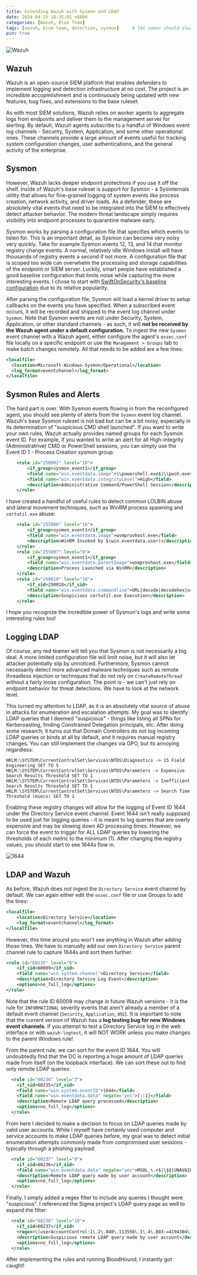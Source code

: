 ```yaml
---
title: Extending Wazuh with Sysmon and LDAP
date: 2024-04-25 10:35:01 +0800
categories: [Wazuh, Blue Team]
tags: [wazuh, blue team, detection, sysmon]     # TAG names should always be lowercase
pin: true
---
```

![Wazuh](/assets/img/wazuh.jpg)

## Wazuh

Wazuh is an open-source SIEM platform that enables defenders to implement logging and detection infrastructure at no cost. The project is an incredible accopmlishment and is continuously being updated with new features, bug fixes, and 
extensions to the base ruleset.

As with most SIEM solutions, Wazuh relies on worker agents to aggregate logs from endpoints and deliver them to the management server for alerting. By default, Wazuh agents subscribe to a handful of Windows event log channels - Security, System,
Application, and some other operational ones. These channels provide a large amount of events useful for tracking system configuration changes, user authentications, and the general activity of the enterprise. 

## Sysmon

However, Wazuh lacks deeper endpoint protections if you use it off the shelf. Inside of Wazuh's base ruleset is support for Sysmon - a Sysinternals utility that allows for fine-grained logging of system events like process creation, 
network activity, and driver loads. As a defender, these are absolutely vital events that need to be integrated into the SIEM to effectively detect attacker behavior. The modern threat landscape simply requires visibility into endpoint processes
to quarantine malware early.

Sysmon works by parsing a configuration file that specifies which events to listen for. This is an important detail, as Sysmon can become very noisy very quickly. Take for example Sysmon events 12, 13, and 14 that monitor registry change events.
A normal, relatively idle Windows install will have thousands of registry events a second if not more. A configuration file that is scoped too wide can overwhelm the processing and storage capabilities of the endpoint or SIEM server. Luckily,
smart people have established a good baseline configuration that limits noise while capturing the more interesting events. I chose to start with [SwiftOnSecurity's baseline configuration](https://github.com/SwiftOnSecurity/sysmon-config) due to
its relative popularity.

After parsing the configuration file, Sysmon will load a kernel driver to setup callbacks on the events you have specified. When a subscribed event occurs, it will be recorded and shipped to the event log channel under `Sysmon`. Note that Sysmon
events are not under Security, System, Application, or other standard channels - as such, it will **not be received by the Wazuh agent under a default configuration.** To ingest the new `Sysmon` event channel with a Wazuh agent, either configure
the agent's `ossec.conf` file locally on a specific endpoint or use the `Management > Groups` tab to make batch changes remotely. All that needs to be added are a few lines:

```xml
<localfile>
  <location>Microsoft-Windows-Sysmon/Operational</location>
  <log_format>eventchannel</log_format>
</localfile>
```

## Sysmon Rules and Alerts

The hard part is over. With Sysmon events flowing in from the reconfigured agent, you should see plenty of alerts from the `Sysmon` event log channel. Wazuh's base Sysmon ruleset is not bad but can be a bit noisy, especially in its determination
of "suspicious CMD shell launched". If you want to write your own rules, Wazuh actually provides named groups for each Sysmon event ID. For example, if you wanted to write an alert for all High-integrity (Administratrive) CMD or PowerShell sessions,
you can simply use the Event ID 1 - Process Creation sysmon group:

```xml
    <rule id="250002" level="10">
        <if_group>sysmon_event1</if_group>
        <field name="win.eventdata.image">\\powershell.exe$|\\pwsh.exe$|\\cmd.exe$</field>
        <field name="win.eventdata.integrityLevel">High</field>
        <description>Administrative Command/PowerShell Session</description>
    </rule>
```

I have created a handful of useful rules to detect common LOLBIN abuse and lateral movement techniques, such as WinRM process spawning and `certutil.exe` abuse:

```xml
    <rule id="255006" level="10">
        <if_group>sysmon_event1</if_group>
        <field name="win.eventdata.image">wsmprovhost.exe</field>
        <description>WinRM Invoked by $(win.eventdata.user)</description>
    </rule> 
    <rule id="255007" level="8">
        <if_group>sysmon_event1</if_group>
        <field name="win.eventdata.parentImage">wsmprovhost.exe</field>
        <description>Process Launched via WinRM</description>
    </rule>
    <rule id="250019" level="10">
        <if_sid>250018</if_sid>
        <field name="win.eventdata.commandline">URL|decode|decodehex|urlcache|ping</field>
        <description>Suspicious certutil.exe Execution</description>
    </rule>
```

I hope you recognize the incredible power of Sysmon's logs and write some interesting rules too!

## Logging LDAP

Of course, any red teamer will tell you that Sysmon is not necessarily a big deal. A more limited configuration file will limit noise, but it will also let attacker potentially slip by unnoticed. Furthermore, Sysmon cannot necessarily detect
more advanced malware techniques such as remote threadless injection or techniques that do not rely on `CreateRemoteThread` without a fairly loose configuration. The point is - we can't just rely on endpoint behavior for threat detections. We
have to look at the network level.

This turned my attention to LDAP, as it is an absolutely vital source of abuse in attacks for enumeration and escalation attempts. My goal was to identify LDAP queries that I deemed "suspicious" - things like listing all SPNs for Kerberoasting,
finding Constrained Delegation principals, etc. After doing some research, it turns out that Domain Controllers do not log incoming LDAP queries or binds at all by default, and it requires manual registry changes. You can still implement the changes
via GPO, but its annoying regardless:

```
HKLM:\SYSTEM\CurrentControlSet\Services\NTDS\Diagnostics -> 15 Field Engineering SET TO 5
HKLM:\SYSTEM\CurrentControlSet\Services\NTDS\Parameters -> Expensive Search Results Threshold SET TO 1
HKLM:\SYSTEM\CurrentControlSet\Services\NTDS\Parameters -> Inefficient Search Results Threshold SET TO 1
HKLM:\SYSTEM\CurrentControlSet\Services\NTDS\Parameters -> Search Time Threshold (msecs) SET TO 1
```

Enabling these registry changes will allow for the logging of Event ID 1644 under the Directory Service event channel. Event 1644 isn't really supposed to be used just for logging queries - it is meant to log queries that are overly expensive
and may be slowing down AD processing times. However, we can force the event to trigger for ALL LDAP queries by lowering the thresholds of each metric to the minimum (1). After changing the registry values, you should start to see 1644s flow in.

![1644](/assets/img/1644.gif)

## LDAP and Wazuh

As before, Wazuh does not ingest the `Directory Service` event channel by default. We can again either edit the `ossec.conf` file or use Groups to add the lines:

```xml
<localfile>
    <location>Directory Service</location>
    <log_format>eventchannel</log_format>
</localfile>
```

However, this time around you won't see anything in Wazuh after adding those lines. We have to manually add our own `Directory Service` parent channel rule to capture 1644s and sort them further:

```xml
<rule id="60235" level="0">
    <if_sid>60009</if_sid>
    <field name="win.system.channel">Directory Service</field>
    <description>Directory Service Log Event</description>
    <options>no_full_log</options>
</rule>
```

Note that the rule ID 60009 may change in future Wazuh versions - it is the rule for `INFORMATIONAL` severity events that aren't already a member of a default event channel (`Security`, `Application`, etc). It is important to note that the current
version of Wazuh has a **log testing bug for new Windows event channels**. If you attempt to test a Directory Service log in the web interface or with `wazuh-logtest`, it will NOT WORK unless you make changes to the parent Windows rule!

From the parent rule, we can sort for the event ID 1644. You will undoubtedly find that the DC is reporting a huge amount of LDAP queries made from itself (on the loopback interface). We can sort these out to find only remote LDAP queries:

```xml
  <rule id="60236" level="3">
    <if_sid>60235</if_sid>
    <field name="win.system.eventID">1644</field>
    <field name="win.eventdata.data" negate="yes">[::1]</field>
    <description>Remote LDAP query processed</description>
    <options>no_full_log</options>
  </rule>
```

From here I decided to make a decision to focus on LDAP queries made by valid user accounts. While I myself have certainly used computer and service accounts to make LDAP queries before, my goal was to detect initial enumeration attempts commonly
made from compromised user sessions - typically through a phishing payload:

```xml
  <rule id="60237" level="8">
    <if_sid>60236</if_sid>
    <field name="win.eventdata.data" negate="yes">MSOL_\.+$|\$$|UNAVAILABLE$</field>
    <description>Remote LDAP query made by user account</description>
    <options>no_full_log</options>
  </rule>
```

Finally, I simply added a regex filter to include any queries I thought were "suspicious". I referenced the Sigma project's LDAP query page as well to expand the filter:

```xml
  <rule id="60238" level="10">
    <if_sid>60237</if_sid>
    <regex>\(userAccountControl:1\.2\.840\.113556\.1\.4\.803:=4194304\)|\(userAccountControl:1\.2\.840\.113556\.1\.4\.803:=2097152\)|!\(userAccountControl:1\.2\.840\.113556\.1\.4\.803:=1048574\)|\(userAccountControl:1\.2\.840\.113556\.1\.4\.803:=524288\)|\(userAccountControl:1\.2\.840\.113556\.1\.4\.803:=65536\)|\(userAccountControl:1\.2\.840\.113556\.1\.4\.803:=8192\)|\(userAccountControl:1\.2\.840\.113556\.1\.4\.803:=544\)|!\(UserAccountControl:1\.2\.840\.113556\.1\.4\.803:=2\)|msDS-AllowedToActOnBehalfOfOtherIdentity|msDS-AllowedToDelegateTo|msDS-GroupManagedServiceAccount|\(accountExpires=9223372036854775807\)|\(accountExpires=0\)|\(adminCount=1\)|ms-MCS-AdmPwd</regex>
    <description>Suspicious remote LDAP query made by user account</description>
    <options>no_full_log</options>
  </rule>
```

After implementing the rules and running BloodHound, I instantly got caught!
